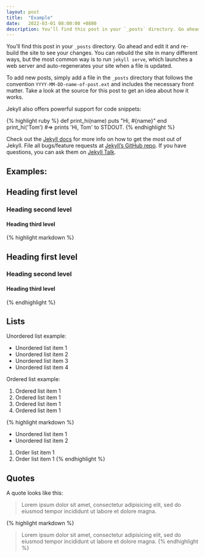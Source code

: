 ```yaml
---
layout: post
title:  "Example"
date:   2022-03-01 08:00:00 +0800
description: You’ll find this post in your `_posts` directory. Go ahead and edit it and re-build the site to see your changes.
---
```


You’ll find this post in your `_posts` directory. Go ahead and edit it and re-build the site to see your changes. You can rebuild the site in many different ways, but the most common way is to run `jekyll serve`, which launches a web server and auto-regenerates your site when a file is updated.

To add new posts, simply add a file in the `_posts` directory that follows the convention `YYYY-MM-DD-name-of-post.ext` and includes the necessary front matter. Take a look at the source for this post to get an idea about how it works.

Jekyll also offers powerful support for code snippets:

{% highlight ruby %}
def print_hi(name)
  puts "Hi, #{name}"
end
print_hi('Tom')
#=> prints 'Hi, Tom' to STDOUT.
{% endhighlight %}

Check out the [Jekyll docs][jekyll-docs] for more info on how to get the most out of Jekyll. File all bugs/feature requests at [Jekyll’s GitHub repo][jekyll-gh]. If you have questions, you can ask them on [Jekyll Talk][jekyll-talk].

[jekyll-docs]: https://jekyllrb.com/docs/home
[jekyll-gh]:   https://github.com/jekyll/jekyll
[jekyll-talk]: https://talk.jekyllrb.com/

## Examples:


## Heading first level

### Heading second level

#### Heading third level

{% highlight markdown %}

## Heading first level

### Heading second level

#### Heading third level

{% endhighlight %}

## Lists

Unordered list example:

* Unordered list item 1
* Unordered list item 2
* Unordered list item 3
* Unordered list item 4

Ordered list example:

1. Ordered list item 1
2. Ordered list item 1
3. Ordered list item 1
4. Ordered list item 1

{% highlight markdown %}

* Unordered list item 1
* Unordered list item 2

1. Order list item 1
2. Order list item 1
   {% endhighlight %}


## Quotes

A quote looks like this:

> Lorem ipsum dolor sit amet, consectetur adipisicing elit, sed do eiusmod tempor
> incididunt ut labore et dolore magna.

{% highlight markdown %}

> Lorem ipsum dolor sit amet, consectetur adipisicing elit, sed do eiusmod tempor
> incididunt ut labore et dolore magna.
> {% endhighlight %}
